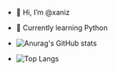 - 👋 Hi, I’m @xaniz
- 🌱 Currently learning Python

- ![Anurag's GitHub stats](https://github-readme-stats.vercel.app/api?username=xaniz&show_icons=true&theme=tokyonight)

- ![Top Langs](https://github-readme-stats.vercel.app/api/top-langs/?username=xaniz&hide_progress=false)

<!---
xaniz/xaniz is a ✨ special ✨ repository because its `README.md` (this file) appears on your GitHub profile.
You can click the Preview link to take a look at your changes.
--->
